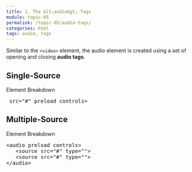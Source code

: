 ```yaml
---
title: 1. The &lt;audio&gt; Tags
module: topic-05
permalink: /topic-05/audio-tags/
categories: html
tags: audio, tags
---
```


<div class="divider-heading"></div>

Similar to the `<video>` element, the audio element is created using a set of opening and closing **audio tags**.


## Single-Source

<div id="code-heading">Element Breakdown <i class="fas fa-battery-empty"></i></div>
<pre id="breakdown-block">
<span class="pulsate"><audio</span> src="#" preload controls<span class="pulsate">></span><span class="pulsate"></audio></span>
</pre>


<div class="divider-pg"></div>


## Multiple-Source

<div id="code-heading">Element Breakdown <i class="fas fa-battery-empty"></i></div>
<pre id="breakdown-block">
<span class="pulsate">&lt;audio</span> preload controls<span class="pulsate">&gt;</span>
   &lt;source src="#" type=""&gt;
   &lt;source src="#" type=""&gt;
<span class="pulsate">&lt;/audio&gt;</span>
</pre>
